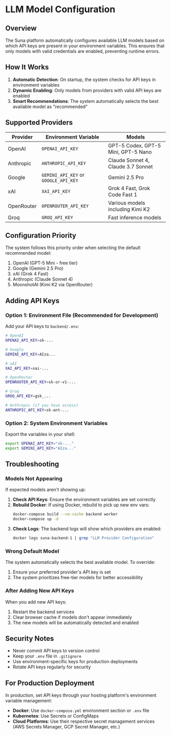 # LLM Model Configuration

## Overview

The Suna platform automatically configures available LLM models based on which API keys are present in your environment variables. This ensures that only models with valid credentials are enabled, preventing runtime errors.

## How It Works

1. **Automatic Detection**: On startup, the system checks for API keys in environment variables
2. **Dynamic Enabling**: Only models from providers with valid API keys are enabled
3. **Smart Recommendations**: The system automatically selects the best available model as "recommended"

## Supported Providers

| Provider | Environment Variable | Models |
|----------|---------------------|---------|
| OpenAI | `OPENAI_API_KEY` | GPT-5 Codex, GPT-5 Mini, GPT-5 Nano |
| Anthropic | `ANTHROPIC_API_KEY` | Claude Sonnet 4, Claude 3.7 Sonnet |
| Google | `GEMINI_API_KEY` or `GOOGLE_API_KEY` | Gemini 2.5 Pro |
| xAI | `XAI_API_KEY` | Grok 4 Fast, Grok Code Fast 1 |
| OpenRouter | `OPENROUTER_API_KEY` | Various models including Kimi K2 |
| Groq | `GROQ_API_KEY` | Fast inference models |

## Configuration Priority

The system follows this priority order when selecting the default recommended model:

1. OpenAI (GPT-5 Mini - free tier)
2. Google (Gemini 2.5 Pro)
3. xAI (Grok 4 Fast)
4. Anthropic (Claude Sonnet 4)
5. MoonshotAI (Kimi K2 via OpenRouter)

## Adding API Keys

### Option 1: Environment File (Recommended for Development)

Add your API keys to `backend/.env`:

```bash
# OpenAI
OPENAI_API_KEY=sk-...

# Google
GEMINI_API_KEY=AIza...

# xAI
XAI_API_KEY=xai-...

# OpenRouter
OPENROUTER_API_KEY=sk-or-v1-...

# Groq
GROQ_API_KEY=gsk_...

# Anthropic (if you have access)
ANTHROPIC_API_KEY=sk-ant-...
```

### Option 2: System Environment Variables

Export the variables in your shell:

```bash
export OPENAI_API_KEY="sk-..."
export GEMINI_API_KEY="AIza..."
```

## Troubleshooting

### Models Not Appearing

If expected models aren't showing up:

1. **Check API Keys**: Ensure the environment variables are set correctly
2. **Rebuild Docker**: If using Docker, rebuild to pick up new env vars:
   ```bash
   docker-compose build --no-cache backend worker
   docker-compose up -d
   ```
3. **Check Logs**: The backend logs will show which providers are enabled:
   ```bash
   docker logs suna-backend-1 | grep "LLM Provider Configuration"
   ```

### Wrong Default Model

The system automatically selects the best available model. To override:

1. Ensure your preferred provider's API key is set
2. The system prioritizes free-tier models for better accessibility

### After Adding New API Keys

When you add new API keys:

1. Restart the backend services
2. Clear browser cache if models don't appear immediately
3. The new models will be automatically detected and enabled

## Security Notes

- Never commit API keys to version control
- Keep your `.env` file in `.gitignore`
- Use environment-specific keys for production deployments
- Rotate API keys regularly for security

## For Production Deployment

In production, set API keys through your hosting platform's environment variable management:

- **Docker**: Use `docker-compose.yml` environment section or `.env` file
- **Kubernetes**: Use Secrets or ConfigMaps
- **Cloud Platforms**: Use their respective secret management services (AWS Secrets Manager, GCP Secret Manager, etc.)